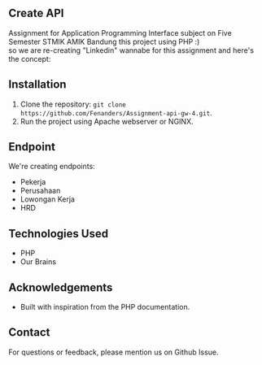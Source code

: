 ## Create API
Assignment for Application Programming Interface subject on Five Semester STMIK AMIK Bandung
this project using PHP :) <br>
so we are re-creating "Linkedin" wannabe for this assignment and here's the concept:

## Installation

1. Clone the repository: `git clone https://github.com/Fenanders/Assignment-api-gw-4.git`.
2. Run the project using Apache webserver or NGINX.

## Endpoint
We're creating endpoints:
- Pekerja
- Perusahaan
- Lowongan Kerja
- HRD

## Technologies Used

- PHP
- Our Brains

## Acknowledgements
- Built with inspiration from the PHP documentation.

## Contact
For questions or feedback, please mention us on Github Issue.
      
